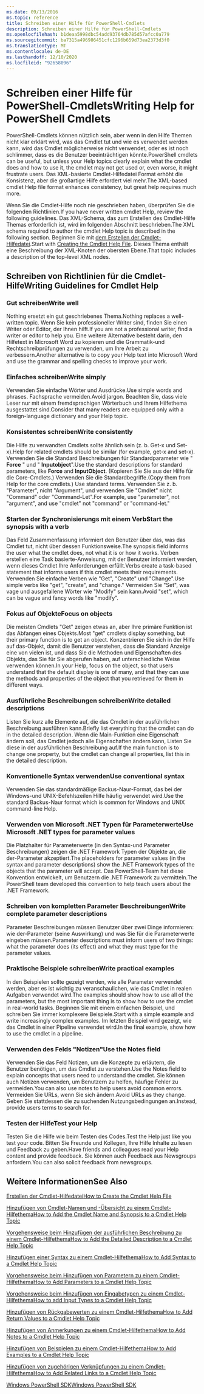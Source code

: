 ```yaml
---
ms.date: 09/13/2016
ms.topic: reference
title: Schreiben einer Hilfe für PowerShell-Cmdlets
description: Schreiben einer Hilfe für PowerShell-Cmdlets
ms.openlocfilehash: b1deaa5998dbc54add93764db785d57afcc0a779
ms.sourcegitcommit: ba7315a496986451cfc1296b659d73ea2373d3f0
ms.translationtype: MT
ms.contentlocale: de-DE
ms.lasthandoff: 12/10/2020
ms.locfileid: "92658096"
---
```

# <a name="writing-help-for-powershell-cmdlets"></a><span data-ttu-id="a3a02-103">Schreiben einer Hilfe für PowerShell-Cmdlets</span><span class="sxs-lookup"><span data-stu-id="a3a02-103">Writing Help for PowerShell Cmdlets</span></span>

<span data-ttu-id="a3a02-104">PowerShell-Cmdlets können nützlich sein, aber wenn in den Hilfe Themen nicht klar erklärt wird, was das Cmdlet tut und wie es verwendet werden kann, wird das Cmdlet möglicherweise nicht verwendet, oder es ist noch schlimmer, dass es die Benutzer beeinträchtigen könnte.</span><span class="sxs-lookup"><span data-stu-id="a3a02-104">PowerShell cmdlets can be useful, but unless your Help topics clearly explain what the cmdlet does and how to use it, the cmdlet may not get used or, even worse, it might frustrate users.</span></span> <span data-ttu-id="a3a02-105">Das XML-basierte Cmdlet-Hilfedatei Format erhöht die Konsistenz, aber die großartige Hilfe erfordert viel mehr.</span><span class="sxs-lookup"><span data-stu-id="a3a02-105">The XML-based cmdlet Help file format enhances consistency, but great help requires much more.</span></span>

<span data-ttu-id="a3a02-106">Wenn Sie die Cmdlet-Hilfe noch nie geschrieben haben, überprüfen Sie die folgenden Richtlinien.</span><span class="sxs-lookup"><span data-stu-id="a3a02-106">If you have never written cmdlet Help, review the following guidelines.</span></span> <span data-ttu-id="a3a02-107">Das XML-Schema, das zum Erstellen des Cmdlet-Hilfe Themas erforderlich ist, wird im folgenden Abschnitt beschrieben.</span><span class="sxs-lookup"><span data-stu-id="a3a02-107">The XML schema required to author the cmdlet Help topic is described in the following section.</span></span> <span data-ttu-id="a3a02-108">Beginnen Sie mit [dem Erstellen der Cmdlet-Hilfedatei](./how-to-create-the-cmdlet-help-file.md).</span><span class="sxs-lookup"><span data-stu-id="a3a02-108">Start with [Creating the Cmdlet Help File](./how-to-create-the-cmdlet-help-file.md).</span></span> <span data-ttu-id="a3a02-109">Dieses Thema enthält eine Beschreibung der XML-Knoten der obersten Ebene.</span><span class="sxs-lookup"><span data-stu-id="a3a02-109">That topic includes a description of the top-level XML nodes.</span></span>

## <a name="writing-guidelines-for-cmdlet-help"></a><span data-ttu-id="a3a02-110">Schreiben von Richtlinien für die Cmdlet-Hilfe</span><span class="sxs-lookup"><span data-stu-id="a3a02-110">Writing Guidelines for Cmdlet Help</span></span>

### <a name="write-well"></a><span data-ttu-id="a3a02-111">Gut schreiben</span><span class="sxs-lookup"><span data-stu-id="a3a02-111">Write well</span></span>

<span data-ttu-id="a3a02-112">Nothing ersetzt ein gut geschriebenes Thema.</span><span class="sxs-lookup"><span data-stu-id="a3a02-112">Nothing replaces a well-written topic.</span></span> <span data-ttu-id="a3a02-113">Wenn Sie kein professioneller Writer sind, finden Sie einen Writer oder Editor, der Ihnen hilft.</span><span class="sxs-lookup"><span data-stu-id="a3a02-113">If you are not a professional writer, find a writer or editor to help you.</span></span> <span data-ttu-id="a3a02-114">Eine weitere Alternative besteht darin, den Hilfetext in Microsoft Word zu kopieren und die Grammatik-und Rechtschreibprüfungen zu verwenden, um Ihre Arbeit zu verbessern.</span><span class="sxs-lookup"><span data-stu-id="a3a02-114">Another alternative is to copy your Help text into Microsoft Word and use the grammar and spelling checks to improve your work.</span></span>

### <a name="write-simply"></a><span data-ttu-id="a3a02-115">Einfaches schreiben</span><span class="sxs-lookup"><span data-stu-id="a3a02-115">Write simply</span></span>

<span data-ttu-id="a3a02-116">Verwenden Sie einfache Wörter und Ausdrücke.</span><span class="sxs-lookup"><span data-stu-id="a3a02-116">Use simple words and phrases.</span></span> <span data-ttu-id="a3a02-117">Fachsprache vermeiden.</span><span class="sxs-lookup"><span data-stu-id="a3a02-117">Avoid jargon.</span></span> <span data-ttu-id="a3a02-118">Beachten Sie, dass viele Leser nur mit einem fremdsprachigen Wörterbuch und Ihrem Hilfethema ausgestattet sind.</span><span class="sxs-lookup"><span data-stu-id="a3a02-118">Consider that many readers are equipped only with a foreign-language dictionary and your Help topic.</span></span>

### <a name="write-consistently"></a><span data-ttu-id="a3a02-119">Konsistentes schreiben</span><span class="sxs-lookup"><span data-stu-id="a3a02-119">Write consistently</span></span>

<span data-ttu-id="a3a02-120">Die Hilfe zu verwandten Cmdlets sollte ähnlich sein (z. b. Get-x und Set-x).</span><span class="sxs-lookup"><span data-stu-id="a3a02-120">Help for related cmdlets should be similar (for example, get-x and set-x).</span></span> <span data-ttu-id="a3a02-121">Verwenden Sie die Standard Beschreibungen für Standardparameter wie " **Force** " und " **Inputobject**".</span><span class="sxs-lookup"><span data-stu-id="a3a02-121">Use the standard descriptions for standard parameters, like **Force** and **InputObject**.</span></span> <span data-ttu-id="a3a02-122">(Kopieren Sie Sie aus der Hilfe für die Core-Cmdlets.) Verwenden Sie die Standardbegriffe.</span><span class="sxs-lookup"><span data-stu-id="a3a02-122">(Copy them from Help for the core cmdlets.) Use standard terms.</span></span> <span data-ttu-id="a3a02-123">Verwenden Sie z. b. "Parameter", nicht "Argument", und verwenden Sie "Cmdlet" nicht "Command" oder "Command-Let".</span><span class="sxs-lookup"><span data-stu-id="a3a02-123">For example, use "parameter", not "argument", and use "cmdlet" not "command" or "command-let."</span></span>

### <a name="start-the-synopsis-with-a-verb"></a><span data-ttu-id="a3a02-124">Starten der Synchronisierungs mit einem Verb</span><span class="sxs-lookup"><span data-stu-id="a3a02-124">Start the synopsis with a verb</span></span>

<span data-ttu-id="a3a02-125">Das Feld Zusammenfassung informiert den Benutzer über das, was das Cmdlet tut, nicht über dessen Funktionsweise.</span><span class="sxs-lookup"><span data-stu-id="a3a02-125">The synopsis field informs the user what the cmdlet does, not what it is or how it works.</span></span> <span data-ttu-id="a3a02-126">Verben erstellen eine Task basierte-Anweisung, mit der Benutzer informiert werden, wenn dieses Cmdlet Ihre Anforderungen erfüllt.</span><span class="sxs-lookup"><span data-stu-id="a3a02-126">Verbs create a task-based statement that informs users if this cmdlet meets their requirements.</span></span> <span data-ttu-id="a3a02-127">Verwenden Sie einfache Verben wie "Get", "Create" und "Change".</span><span class="sxs-lookup"><span data-stu-id="a3a02-127">Use simple verbs like "get", "create", and "change."</span></span> <span data-ttu-id="a3a02-128">Vermeiden Sie "Set", was vage und ausgefallene Wörter wie "Modify" sein kann.</span><span class="sxs-lookup"><span data-stu-id="a3a02-128">Avoid "set", which can be vague and fancy words like "modify".</span></span>

### <a name="focus-on-objects"></a><span data-ttu-id="a3a02-129">Fokus auf Objekte</span><span class="sxs-lookup"><span data-stu-id="a3a02-129">Focus on objects</span></span>

<span data-ttu-id="a3a02-130">Die meisten Cmdlets "Get" zeigen etwas an, aber Ihre primäre Funktion ist das Abfangen eines Objekts.</span><span class="sxs-lookup"><span data-stu-id="a3a02-130">Most "get" cmdlets display something, but their primary function is to get an object.</span></span> <span data-ttu-id="a3a02-131">Konzentrieren Sie sich in der Hilfe auf das-Objekt, damit die Benutzer verstehen, dass die Standard Anzeige eine von vielen ist, und dass Sie die Methoden und Eigenschaften des Objekts, das Sie für Sie abgerufen haben, auf unterschiedliche Weise verwenden können.</span><span class="sxs-lookup"><span data-stu-id="a3a02-131">In your Help, focus on the object, so that users understand that the default display is one of many, and that they can use the methods and properties of the object that you retrieved for them in different ways.</span></span>

### <a name="write-detailed-descriptions"></a><span data-ttu-id="a3a02-132">Ausführliche Beschreibungen schreiben</span><span class="sxs-lookup"><span data-stu-id="a3a02-132">Write detailed descriptions</span></span>

<span data-ttu-id="a3a02-133">Listen Sie kurz alle Elemente auf, die das Cmdlet in der ausführlichen Beschreibung ausführen kann.</span><span class="sxs-lookup"><span data-stu-id="a3a02-133">Briefly list everything that the cmdlet can do in the detailed description.</span></span> <span data-ttu-id="a3a02-134">Wenn die Main-Funktion eine Eigenschaft ändern soll, das Cmdlet jedoch alle Eigenschaften ändern kann, Listen Sie diese in der ausführlichen Beschreibung auf.</span><span class="sxs-lookup"><span data-stu-id="a3a02-134">If the main function is to change one property, but the cmdlet can change all properties, list this in the detailed description.</span></span>

### <a name="use-conventional-syntax"></a><span data-ttu-id="a3a02-135">Konventionelle Syntax verwenden</span><span class="sxs-lookup"><span data-stu-id="a3a02-135">Use conventional syntax</span></span>

<span data-ttu-id="a3a02-136">Verwenden Sie das standardmäßige Backus-Naur-Format, das bei der Windows-und UNIX-Befehlszeilen Hilfe häufig verwendet wird.</span><span class="sxs-lookup"><span data-stu-id="a3a02-136">Use the standard Backus-Naur format which is common for Windows and UNIX command-line Help.</span></span>

### <a name="use-microsoft-net-types-for-parameter-values"></a><span data-ttu-id="a3a02-137">Verwenden von Microsoft .NET Typen für Parameterwerte</span><span class="sxs-lookup"><span data-stu-id="a3a02-137">Use Microsoft .NET types for parameter values</span></span>

<span data-ttu-id="a3a02-138">Die Platzhalter für Parameterwerte (in den Syntax-und Parameter Beschreibungen) zeigen die .NET Framework Typen der Objekte an, die der-Parameter akzeptiert.</span><span class="sxs-lookup"><span data-stu-id="a3a02-138">The placeholders for parameter values (in the syntax and parameter descriptions) show the .NET Framework types of the objects that the parameter will accept.</span></span> <span data-ttu-id="a3a02-139">Das PowerShell-Team hat diese Konvention entwickelt, um Benutzern die .NET Framework zu vermitteln.</span><span class="sxs-lookup"><span data-stu-id="a3a02-139">The PowerShell team developed this convention to help teach users about the .NET Framework.</span></span>

### <a name="write-complete-parameter-descriptions"></a><span data-ttu-id="a3a02-140">Schreiben von kompletten Parameter Beschreibungen</span><span class="sxs-lookup"><span data-stu-id="a3a02-140">Write complete parameter descriptions</span></span>

<span data-ttu-id="a3a02-141">Parameter Beschreibungen müssen Benutzer über zwei Dinge informieren: wie der-Parameter (seine Auswirkung) und was Sie für die Parameterwerte eingeben müssen.</span><span class="sxs-lookup"><span data-stu-id="a3a02-141">Parameter descriptions must inform users of two things: what the parameter does (its effect) and what they must type for the parameter values.</span></span>

### <a name="write-practical-examples"></a><span data-ttu-id="a3a02-142">Praktische Beispiele schreiben</span><span class="sxs-lookup"><span data-stu-id="a3a02-142">Write practical examples</span></span>

<span data-ttu-id="a3a02-143">In den Beispielen sollte gezeigt werden, wie alle Parameter verwendet werden, aber es ist wichtig zu veranschaulichen, wie das Cmdlet in realen Aufgaben verwendet wird.</span><span class="sxs-lookup"><span data-stu-id="a3a02-143">The examples should show how to use all of the parameters, but the most important thing is to show how to use the cmdlet in real-world tasks.</span></span> <span data-ttu-id="a3a02-144">Beginnen Sie mit einem einfachen Beispiel, und schreiben Sie immer komplexere Beispiele.</span><span class="sxs-lookup"><span data-stu-id="a3a02-144">Start with a simple example and write increasingly complex examples.</span></span> <span data-ttu-id="a3a02-145">Im letzten Beispiel wird gezeigt, wie das Cmdlet in einer Pipeline verwendet wird.</span><span class="sxs-lookup"><span data-stu-id="a3a02-145">In the final example, show how to use the cmdlet in a pipeline.</span></span>

### <a name="use-the-notes-field"></a><span data-ttu-id="a3a02-146">Verwenden des Felds "Notizen"</span><span class="sxs-lookup"><span data-stu-id="a3a02-146">Use the Notes field</span></span>

<span data-ttu-id="a3a02-147">Verwenden Sie das Feld Notizen, um die Konzepte zu erläutern, die Benutzer benötigen, um das Cmdlet zu verstehen.</span><span class="sxs-lookup"><span data-stu-id="a3a02-147">Use the Notes field to explain concepts that users need to understand the cmdlet.</span></span> <span data-ttu-id="a3a02-148">Sie können auch Notizen verwenden, um Benutzern zu helfen, häufige Fehler zu vermeiden.</span><span class="sxs-lookup"><span data-stu-id="a3a02-148">You can also use notes to help users avoid common errors.</span></span> <span data-ttu-id="a3a02-149">Vermeiden Sie URLs, wenn Sie sich ändern.</span><span class="sxs-lookup"><span data-stu-id="a3a02-149">Avoid URLs as they change.</span></span> <span data-ttu-id="a3a02-150">Geben Sie stattdessen die zu suchenden Nutzungsbedingungen an.</span><span class="sxs-lookup"><span data-stu-id="a3a02-150">Instead, provide users terms to search for.</span></span>

### <a name="test-your-help"></a><span data-ttu-id="a3a02-151">Testen der Hilfe</span><span class="sxs-lookup"><span data-stu-id="a3a02-151">Test your Help</span></span>

<span data-ttu-id="a3a02-152">Testen Sie die Hilfe wie beim Testen des Codes.</span><span class="sxs-lookup"><span data-stu-id="a3a02-152">Test the Help just like you test your code.</span></span> <span data-ttu-id="a3a02-153">Bitten Sie Freunde und Kollegen, Ihre Hilfe Inhalte zu lesen und Feedback zu geben.</span><span class="sxs-lookup"><span data-stu-id="a3a02-153">Have friends and colleagues read your Help content and provide feedback.</span></span> <span data-ttu-id="a3a02-154">Sie können auch Feedback aus Newsgroups anfordern.</span><span class="sxs-lookup"><span data-stu-id="a3a02-154">You can also solicit feedback from newsgroups.</span></span>

## <a name="see-also"></a><span data-ttu-id="a3a02-155">Weitere Informationen</span><span class="sxs-lookup"><span data-stu-id="a3a02-155">See Also</span></span>

 [<span data-ttu-id="a3a02-156">Erstellen der Cmdlet-Hilfedatei</span><span class="sxs-lookup"><span data-stu-id="a3a02-156">How to Create the Cmdlet Help File</span></span>](./how-to-create-the-cmdlet-help-file.md)

 [<span data-ttu-id="a3a02-157">Hinzufügen von Cmdlet-Namen und -Übersicht zu einem Cmdlet-Hilfethema</span><span class="sxs-lookup"><span data-stu-id="a3a02-157">How to Add the Cmdlet Name and Synopsis to a Cmdlet Help Topic</span></span>](./how-to-add-the-cmdlet-name-and-synopsis-to-a-cmdlet-help-topic.md)

 [<span data-ttu-id="a3a02-158">Vorgehensweise beim Hinzufügen der ausführlichen Beschreibung zu einem Cmdlet-Hilfethema</span><span class="sxs-lookup"><span data-stu-id="a3a02-158">How to Add the Detailed Description to a Cmdlet Help Topic</span></span>](./how-to-add-a-cmdlet-description.md)

 [<span data-ttu-id="a3a02-159">Hinzufügen einer Syntax zu einem Cmdlet-Hilfethema</span><span class="sxs-lookup"><span data-stu-id="a3a02-159">How to Add Syntax to a Cmdlet Help Topic</span></span>](./how-to-add-syntax-to-a-cmdlet-help-topic.md)

 [<span data-ttu-id="a3a02-160">Vorgehensweise beim Hinzufügen von Parametern zu einem Cmdlet-Hilfethema</span><span class="sxs-lookup"><span data-stu-id="a3a02-160">How to Add Parameters to a Cmdlet Help Topic</span></span>](./how-to-add-parameter-information.md)

 [<span data-ttu-id="a3a02-161">Vorgehensweise beim Hinzufügen von Eingabetypen zu einem Cmdlet-Hilfethema</span><span class="sxs-lookup"><span data-stu-id="a3a02-161">How to add Input Types to a Cmdlet Help Topic</span></span>](./how-to-add-input-types-to-a-cmdlet-help-topic.md)

 [<span data-ttu-id="a3a02-162">Hinzufügen von Rückgabewerten zu einem Cmdlet-Hilfethema</span><span class="sxs-lookup"><span data-stu-id="a3a02-162">How to Add Return Values to a Cmdlet Help Topic</span></span>](./how-to-add-return-values-to-a-cmdlet-help-topic.md)

 [<span data-ttu-id="a3a02-163">Hinzufügen von Anmerkungen zu einem Cmdlet-Hilfethema</span><span class="sxs-lookup"><span data-stu-id="a3a02-163">How to Add Notes to a Cmdlet Help Topic</span></span>](./how-to-add-notes-to-a-cmdlet-help-topic.md)

 [<span data-ttu-id="a3a02-164">Hinzufügen von Beispielen zu einem Cmdlet-Hilfethema</span><span class="sxs-lookup"><span data-stu-id="a3a02-164">How to Add Examples to a Cmdlet Help Topic</span></span>](./how-to-add-examples-to-a-cmdlet-help-topic.md)

 [<span data-ttu-id="a3a02-165">Hinzufügen von zugehörigen Verknüpfungen zu einem Cmdlet-Hilfethema</span><span class="sxs-lookup"><span data-stu-id="a3a02-165">How to Add Related Links to a Cmdlet Help Topic</span></span>](./how-to-add-related-links-to-a-cmdlet-help-topic.md)

 [<span data-ttu-id="a3a02-166">Windows PowerShell SDK</span><span class="sxs-lookup"><span data-stu-id="a3a02-166">Windows PowerShell SDK</span></span>](../windows-powershell-reference.md)
